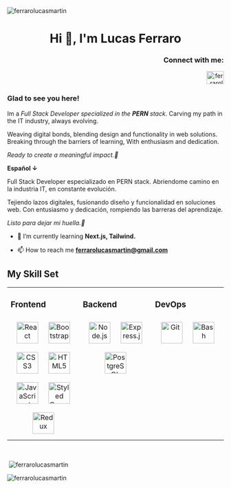 <img src="https://media.licdn.com/dms/image/D4D16AQGsO_MafKalKQ/profile-displaybackgroundimage-shrink_350_1400/0/1683419372969?e=1692835200&v=beta&t=J6umR7O5VY8j8GrYMhtaj7uDphJH-wH3LdaasBoJodw" alt="ferrarolucasmartin" />

<h1 align="center">Hi 👋, I'm Lucas Ferraro</h1>

<h3 align="right">Connect with me:</h3>
<p align="right">
<a href="https://linkedin.com/in/ferrarolucasmartin" target="blank"><img align="center" src="https://raw.githubusercontent.com/rahuldkjain/github-profile-readme-generator/master/src/images/icons/Social/linked-in-alt.svg" alt="ferrarolucasmartin" height="30" width="40" /></a>
</p>

### Glad to see you here!  
Im a *Full Stack Developer specialized in the **PERN** stack.* Carving my path in the IT industry, always evolving. 

Weaving digital bonds, blending design and functionality in web solutions.  Breaking through the barriers of learning, With enthusiasm and dedication. 

*Ready to create a meaningful impact.🚀*

**Español ↓**

Full Stack Developer especializado en PERN stack. Abriendome camino en la industria IT, en constante evolución.

Tejiendo lazos digitales, fusionando diseño y funcionalidad en soluciones web. Con entusiasmo y dedicación, rompiendo las barreras del aprendizaje.

*Listo para dejar mi huella.🚀*  
  



- 🌱 I’m currently learning **Next.js, Tailwind.**

- 📫 How to reach me **ferrarolucasmartin@gmail.com**



## My Skill Set  
<table><tr><td valign="top" width="33%">



### Frontend  
<div align="center">  
<a href="https://reactjs.org/" target="_blank"><img style="margin: 10px" src="https://profilinator.rishav.dev/skills-assets/react-original-wordmark.svg" alt="React" height="50" /></a>  
<a href="https://getbootstrap.com/docs/3.4/javascript/" target="_blank"><img style="margin: 10px" src="https://profilinator.rishav.dev/skills-assets/bootstrap-plain.svg" alt="Bootstrap" height="50" /></a>  
<a href="https://www.w3schools.com/css/" target="_blank"><img style="margin: 10px" src="https://profilinator.rishav.dev/skills-assets/css3-original-wordmark.svg" alt="CSS3" height="50" /></a>  
<a href="https://en.wikipedia.org/wiki/HTML5" target="_blank"><img style="margin: 10px" src="https://profilinator.rishav.dev/skills-assets/html5-original-wordmark.svg" alt="HTML5" height="50" /></a>  
<a href="https://www.javascript.com/" target="_blank"><img style="margin: 10px" src="https://profilinator.rishav.dev/skills-assets/javascript-original.svg" alt="JavaScript" height="50" /></a>  
<a href="https://styled-components.com/" target="_blank"><img style="margin: 10px" src="https://profilinator.rishav.dev/skills-assets/styled-components.png" alt="Styled Components" height="50" /></a>  
<a href="https://redux.js.org/" target="_blank"><img style="margin: 10px" src="https://profilinator.rishav.dev/skills-assets/redux-original.svg" alt="Redux" height="50" /></a>  
</div>

</td><td valign="top" width="33%">



### Backend  
<div align="center">  
<a href="https://nodejs.org/" target="_blank"><img style="margin: 10px" src="https://profilinator.rishav.dev/skills-assets/nodejs-original-wordmark.svg" alt="Node.js" height="50" /></a>  
<a href="https://expressjs.com/" target="_blank"><img style="margin: 10px" src="https://profilinator.rishav.dev/skills-assets/express-original-wordmark.svg" alt="Express.js" height="50" /></a>  
<a href="https://www.postgresql.org/" target="_blank"><img style="margin: 10px" src="https://profilinator.rishav.dev/skills-assets/postgresql-original-wordmark.svg" alt="PostgreSQL" height="50" /></a>  
</div>

</td><td valign="top" width="33%">



### DevOps  
<div align="center">  
<a href="https://github.com/" target="_blank"><img style="margin: 10px" src="https://profilinator.rishav.dev/skills-assets/git-scm-icon.svg" alt="Git" height="50" /></a>  
<a href="https://www.gnu.org/software/bash/" target="_blank"><img style="margin: 10px" src="https://profilinator.rishav.dev/skills-assets/gnu_bash-icon.svg" alt="Bash" height="50" /></a>  
</div>

</td></tr></table>  

<br/>  

<p>&nbsp;<img align="center" src="https://github-readme-stats.vercel.app/api?username=ferrarolucasmartin&show_icons=true&bg_color=a5acb1&locale=en" alt="ferrarolucasmartin" /></p>

<p align="left"> <img src="https://komarev.com/ghpvc/?username=ferrarolucasmartin&label=Profile%20views&color=a5acb1&style=flat" alt="ferrarolucasmartin" /> </p>


